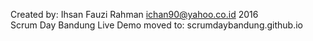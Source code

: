 Created by:
Ihsan Fauzi Rahman
ichan90@yahoo.co.id
2016
<br>
Scrum Day Bandung Live Demo moved to: scrumdaybandung.github.io
